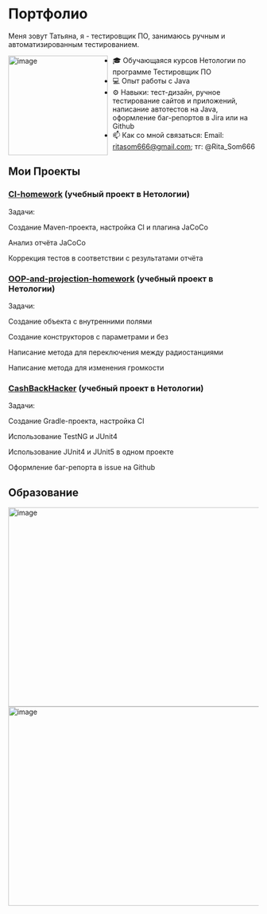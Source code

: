 # Портфолио

Меня зовут Татьяна, я - тестировщик ПО, занимаюсь ручным и автоматизированным тестированием.

<img src="https://sun9-1.userapi.com/impg/cuZFA0N0W1cjkptCsDbHEIUKKRYniwdhiuZ7Hw/gXkSC5xdvm0.jpg?size=475x507&quality=95&sign=6524ceaf753abd35f729f6adcfd99b62&type=album" alt="image"  width="200" height="200" style="float: left; margin-right: 10;" />

- 🎓 Обучающаяся курсов Нетологии по программе Тестировщик ПО 
- 💻 Опыт работы с Java
- ⚙️ Навыки: тест-дизайн, ручное тестирование сайтов и приложений, написание автотестов на Java, оформление баг-репортов в Jira или на Github
- 📫 Как со мной связаться: Email: ritasom666@gmail.com; тг: @Rita_Som666

## Мои Проекты

### [CI-homework](https://github.com/Rita-Som666/CI-homework) (учебный проект в Нетологии)
Задачи:

Создание Maven-проекта, настройка CI и плагина JaCoCo

Анализ отчёта JaCoCo

Коррекция тестов в соответствии с результатами отчёта


### [OOP-and-projection-homework](https://github.com/Rita-Som666/OOP-and-projection-homework) (учебный проект в Нетологии)

Задачи:

Создание объекта с внутренними полями

Создание конструкторов с параметрами и без

Написание метода для переключения между радиостанциями

Написание метода для изменения громкости

### [CashBackHacker](https://github.com/Rita-Som666/CashBackHacker) (учебный проект в Нетологии)

Задачи:

Создание Gradle-проекта, настройка CI

Использование TestNG и JUnit4

Использование JUnit4 и JUnit5 в одном проекте

Оформление баг-репорта в issue на Github

## Образование

<img src="https://sun9-53.userapi.com/impg/WFUeE8fzk1mop-eubuDM-UkXXkSHI23uqZa2LA/FW_Mj0BUIxo.jpg?size=1058x747&quality=95&sign=bfd58fed66a6bdf18817839b7106924e&type=album" alt="image"  width="600" height="400" />
<img src="https://sun9-21.userapi.com/impg/FJQ-xYMTTN68h-Do0VDRPpRJ2fqNOjMT93uwHA/CefNwq3iQNw.jpg?size=1063x753&quality=95&sign=b0769ae53c167ad624aa86c5bba73425&type=album" alt="image"  width="600" height="400" />
